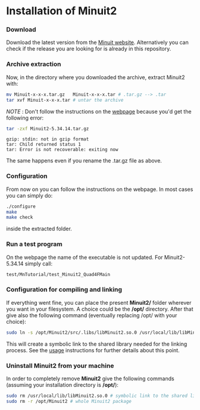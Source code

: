 # Installation of Minuit2

### Download

Download the latest version from the [Minuit website](http://seal.web.cern.ch/seal/snapshot/work-packages/mathlibs/minuit/). Alternatively you can check if the release you are looking for is already in this repository.

### Archive extraction

Now, in the directory where you downloaded the archive, extract Minuit2 with:

``` bash    
mv Minuit-x-x-x.tar.gz   Minuit-x-x-x.tar # .tar.gz --> .tar
tar xvf Minuit-x-x-x.tar # untar the archive
```

*NOTE* : Don't follow the instructions on the [webpage](http://seal.web.cern.ch/seal/snapshot/work-packages/mathlibs/minuit/gettingStarted/autoconf.html)	because you'd get the following error:


``` bash
tar -zxf Minuit2-5.34.14.tar.gz
```

```
gzip: stdin: not in gzip format
tar: Child returned status 1
tar: Error is not recoverable: exiting now
```

The same happens even if you rename the .tar.gz file as above.

### Configuration

From now on you can follow the instructions on the webpage.
In most cases you can simply do:

``` bash
./configure
make
make check
```
inside the extracted folder.

### Run a test program

On the webpage the name of the executable is not updated. For Minuit2-5.34.14 simply call:

``` bash
test/MnTutorial/test_Minuit2_Quad4FMain
```

### Configuration for compiling and linking

If everything went fine, you can place the present **Minuit2/** folder wherever you want in your filesystem.
A choice could be the **/opt/** directory.
After that give also the following command (eventually replacing /opt/ with your choice):

``` bash
sudo ln -s /opt/Minuit2/src/.libs/libMinuit2.so.0 /usr/local/lib/libMinuit2.so.0
```

This will create a symbolic link to the shared library needed for the linking process.
See the [usage](./usage.md) instructions for further details about this point.

### Uninstall Minuit2 from your machine

In order to completely remove **Minuit2** give the following commands (assuming your installation directory is **/opt/**):

``` bash
sudo rm /usr/local/lib/libMinuit2.so.0 # symbolic link to the shared library
sudo rm -r /opt/Minuit2 # whole Minuit2 package
```
